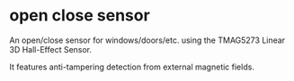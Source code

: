 # open close sensor

An open/close sensor for windows/doors/etc. using the TMAG5273 Linear 3D Hall-Effect Sensor.

It features anti-tampering detection from external magnetic fields.